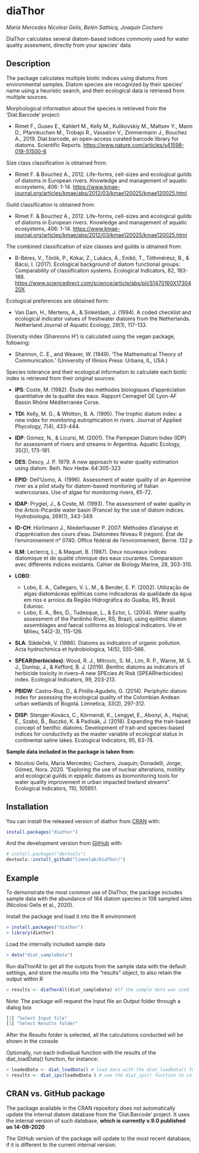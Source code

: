 
<!-- README.md is generated from README.Rmd. Please edit that file -->

# diaThor

*María Mercedes Nicolosi Gelis, Belén Sathicq, Joaquín Cochero*
<!-- badges: start --> <!-- badges: end -->

DiaThor calculates several diatom-based indices commonly used for water
quality assesment, directly from your species’ data

## Description

The package calculates multiple biotic indices using diatoms from
environmental samples. Diatom species are recognized by their species’ name using a heuristic search, and their ecological
data is retrieved from multiple sources.

Morphological information about the species is retrieved from the
‘Diat.Barcode’ project:

  - Rimet F., Gusev E., Kahlert M., Kelly M., Kulikovskiy M., Maltsev
    Y., Mann D., Pfannkuchen M., Trobajo R., Vasselon V., Zimmermann J.,
    Bouchez A., 2019. Diat.barcode, an open-access curated barcode
    library for diatoms. Scientific Reports.
    <https://www.nature.com/articles/s41598-019-51500-6>

Size class classification is obtained from:

  - Rimet F. & Bouchez A., 2012. Life-forms, cell-sizes and ecological
    guilds of diatoms in European rivers. Knowledge and management of
    aquatic ecosystems, 406: 1-14.
    <https://www.kmae-journal.org/articles/kmae/abs/2012/03/kmae120025/kmae120025.html>

Guild classification is obtained from:

  - Rimet F. & Bouchez A., 2012. Life-forms, cell-sizes and ecological
    guilds of diatoms in European rivers. Knowledge and management of
    aquatic ecosystems, 406: 1-14.
    <https://www.kmae-journal.org/articles/kmae/abs/2012/03/kmae120025/kmae120025.html>
    
The combined classification of size classes and guilds is obtained from:

  - B-Béres, V., Török, P., Kókai, Z., Lukács, Á., Enikő, T., Tóthmérész, 
    B., & Bácsi, I. (2017). Ecological background of diatom functional 
    groups: Comparability of classification systems. 
    Ecological Indicators, 82, 183-188.
    <https://www.sciencedirect.com/science/article/abs/pii/S1470160X1730420X>

Ecological preferences are obtained form:

  - Van Dam, H., Mertens, A., & Sinkeldam, J. (1994). A coded checklist
    and ecological indicator values of freshwater diatoms from the
    Netherlands. Netherland Journal of Aquatic Ecology, 28(1), 117-133.

Diversity index (Shannons H’) is calculated using the vegan package,
following:

  - Shannon, C. E., and Weaver, W. (1949). ‘The Mathematical Theory of
    Communication.’ (University of Illinios Press: Urbana, IL, USA.)

Species tolerance and their ecological information to calculate each
biotic index is retrieved from their original sources:

  - **IPS**: Coste, M. (1982). Étude des méthodes biologiques
    d’appréciation quantitative de la qualité des eaux. Rapport
    Cemagref QE Lyon-AF Bassin Rhône Méditerranée Corse.

  - **TDI**: Kelly, M. G., & Whitton, B. A. (1995). The trophic diatom
    index: a new index for monitoring eutrophication in rivers. Journal
    of Applied Phycology, 7(4), 433-444.

  - **IDP**: Gómez, N., & Licursi, M. (2001). The Pampean Diatom Index
    (IDP) for assessment of rivers and streams in Argentina. Aquatic
    Ecology, 35(2), 173-181.

  - **DES**: Descy, J. P. 1979. A new approach to water quality
    estimation using diatom. Beih. Nov Hedw. 64:305-323

  - **EPID**: Dell’Uomo, A. (1996). Assessment of water quality of an
    Apennine river as a pilot study for diatom-based monitoring of
    Italian watercourses. Use of algae for monitoring rivers, 65-72.

  - **IDAP**: Prygiel, J., & Coste, M. (1993). The assessment of water
    quality in the Artois-Picardie water basin (France) by the use of
    diatom indices. Hydrobiologia, 269(1), 343-349.

  - **ID-CH**: Hürlimann J., Niederhauser P. 2007: Méthodes d’analyse et
    d’appréciation des cours d’eau. Diatomées Niveau R (région). État de
    l’environnement n° 0740. Office fédéral de l’environnement, Berne.
    132 p

  - **ILM**: Leclercq, L., & Maquet, B. (1987). Deux nouveaux indices
    diatomique et de qualité chimique des eaux courantes. Comparaison
    avec différents indices existants. Cahier de Biology Marine, 28,
    303-310.

  - **LOBO**:
    
      - Lobo, E. A., Callegaro, V. L. M., & Bender, E. P. (2002).
        Utilização de algas diatomáceas epilíticas como indicadoras da
        qualidade da água em rios e arroios da Região Hidrográfica do
        Guaíba, RS, Brasil. Edunisc.
      - Lobo, E. A., Bes, D., Tudesque, L., & Ector, L. (2004). Water
        quality assessment of the Pardinho River, RS, Brazil, using
        epilithic diatom assemblages and faecal coliforms as biological
        indicators. Vie et Milieu, 54(2-3), 115-126.

  - **SLA**: Sládeček, V. (1986). Diatoms as indicators of organic
    pollution. Acta hydrochimica et hydrobiologica, 14(5), 555-566.

  - **SPEAR(herbicides)**: Wood, R. J., Mitrovic, S. M., Lim, R. P.,
    Warne, M. S. J., Dunlop, J., & Kefford, B. J. (2019). Benthic
    diatoms as indicators of herbicide toxicity in rivers–A new SPEcies
    At Risk (SPEARherbicides) index. Ecological Indicators, 99, 203-213.
  
  - **PBIDW**: Castro-Roa, D., & Pinilla-Agudelo, G. (2014). Periphytic 
    diatom index for assessing the ecological quality of the Colombian 
    Andean urban wetlands of Bogotá. Limnetica, 33(2), 297-312.
  
  - **DISP**: Stenger-Kovács, C., Körmendi, K., Lengyel, E., Abonyi, A., 
    Hajnal, É., Szabó, B., Buczkó, K. & Padisák, J. (2018). Expanding the trait-based 
    concept of benthic diatoms: Development of trait-and species-based indices 
    for conductivity as the master variable of ecological status in continental 
    saline lakes. Ecological Indicators, 95, 63-74.
    
**Sample data included in the package is taken from**:

  - Nicolosi Gelis, María Mercedes; Cochero, Joaquín; Donadelli, Jorge;
    Gómez, Nora. 2020. “Exploring the use of nuclear alterations,
    motility and ecological guilds in epipelic diatoms as biomonitoring
    tools for water quality improvement in urban impacted lowland
    streams”. Ecological Indicators, 110, 105951.

## Installation

You can install the released version of diathor from
[CRAN](https://CRAN.R-project.org) with:

``` r
install.packages("diathor")
```

And the development version from [GitHub](https://github.com/) with:

``` r
# install.packages("devtools")
devtools::install_github("limnolab/DiaThor/")
```


## Example

To demonstrate the most common use of DiaThor, the package includes sample data with the abundance of 164 diatom species in 108 sampled sites (Nicolosi Gelis et al., 2020).

Install the package and load it into the R environment
``` r
> install.packages("diathor")
> library(diathor)
```

Load the internally included sample data
``` r
> data("diat_sampleData")
```

Run diaThorAll to get all the outputs from the sample data with the default settings, and store the results into the “results” object, to also retain the output within R
``` r
> results <- diaThorAll(diat_sampleData) #If the sample data was used
```
Note: The package will request the Input file an Output folder through a dialog box
``` r
[1] "Select Input file"
[1] "Select Results folder"
```

After the Results folder is selected, all the calculations conducted will be shown in the console

Optionally, run each individual function with the results of the diat_loadData() function, for instance:
``` r
> loadedData <- diat_loadData() # load data with the diat_loadData() function
> results <- diat_ips(loadedData ) # use the diat_ips() function to calculate the IPS index with the loaded data
```

## CRAN vs. GitHub package

The package available in the CRAN repository does not automatically
update the internal diatom database from the ‘Diat.Barcode’ project. It
uses the internal version of such database, **which is currently v.9.0
published on 14-09-2020**

The GitHub version of the package will update to the most recent
database, if it is different to the current internal version.

